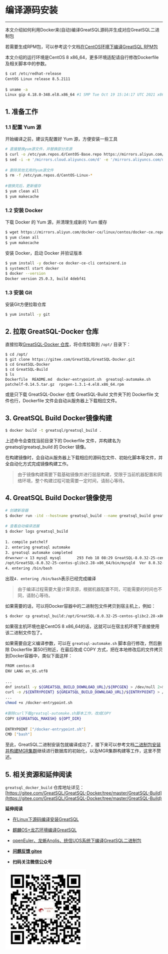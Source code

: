 # 编译源码安装
---

本文介绍如何利用Docker来(自动)编译GreatSQL源码并生成对应GreatSQL二进制包

若需要生成RPM包，可以参考这个文档[在CentOS环境下编译GreatSQL RPM包](https://gitee.com/GreatSQL/GreatSQL-Doc/blob/master/docs/build-greatsql-rpm-under-centos.md)

本文介绍的运行环境是CentOS 8 x86_64，更多环境适配请自行修改Dockerfile及相关脚本中的参数。
```bash
$ cat /etc/redhat-release
CentOS Linux release 8.5.2111

$ uname -a
Linux gip 4.18.0-348.el8.x86_64 #1 SMP Tue Oct 19 15:14:17 UTC 2021 x86_64 x86_64 x86_64 GNU/Linux
```
## 1. 准备工作
### 1.1 配置 Yum 源
开始编译之前，建议先配置好 Yum 源，方便安装一些工具
```bash
# 直接替换yum源文件，并替换部分资源
$ curl -o /etc/yum.repos.d/CentOS-Base.repo https://mirrors.aliyun.com/repo/Centos-vault-8.5.2111.repo
$ sed -i -e '/mirrors.cloud.aliyuncs.com/d' -e '/mirrors.aliyuncs.com/d' /etc/yum.repos.d/CentOS-Base.repo

# 删除其他无用的yum源文件
$ rm -f /etc/yum.repos.d/CentOS-Linux-*

#替换完后，更新缓存
$ yum clean all
$ yum makecache
```

### 1.2 安装 Docker
下载 Docker 的 Yum 源，并清理生成新的 Yum 缓存
```bash
$ wget https://mirrors.aliyun.com/docker-ce/linux/centos/docker-ce.repo -O /etc/yum.repos.d/docker-ce.repo
$ yum clean all
$ yum makecache
```
安装 Docker，启动 Docker 并验证版本
```bash
$ yum install -y docker-ce docker-ce-cli containerd.io
$ systemctl start docker
$ docker --version
Docker version 25.0.3, build 4debf41
```
### 1.3 安装 Git
安装Git方便拉取仓库
```bash
$ yum install -y git
```

## 2. 拉取 GreatSQL-Docker 仓库

直接拉取[GreatSQL-Docker 仓库](https://gitee.com/GreatSQL/GreatSQL-Docker/tree/master/GreatSQL-Build)，将仓库拉取到 `/opt/` 目录下：

```
$ cd /opt/
$ git clone https://gitee.com/GreatSQL/GreatSQL-Docker.git
$ cd GreatSQL-Docker
$ cd GreatSQL-Build
$ ls
Dockerfile  README.md  docker-entrypoint.sh  greatsql-automake.sh  patchelf-0.14.5.tar.gz  rpcgen-1.3.1-4.el8.x86_64.rpm
```
或是只下载 GreatSQL-Docker 仓库 GreatSQL-Build 文件夹下的 Dockerfile 文件也行，Dockerfile 文件会自动从服务器上下载相应文件。

## 3. GreatSQL Build Docker镜像构建

```bash
$ docker build -t greatsql/greatsql_build .
```
上述命令会查找当前目录下的 Dockerfile 文件，并构建名为 greatsql/greatsql_build 的 Docker 镜像。

在构建镜像时，会自动从服务器上下载相应的源码包文件、初始化脚本等文件，并全自动化方式完成镜像构建工作。

> 由于镜像构建需要下载基础镜像并进行层层构建，受限于当前机器配置和网络环境，整个构建过程可能需要一定时间，请耐心等待。
## 4. GreatSQL Build Docker镜像使用
```bash
# 创建新容器
$ docker run -itd --hostname greatsql_build --name greatsql_build greatsql/greatsql_build bash

# 查看自动编译进展
$ docker logs greatsql_build

1. compile patchelf
2. entering greatsql automake
3. greatsql automake completed
drwxrwxr-x 13 mysql mysql       293 Feb 18 08:29 GreatSQL-8.0.32-25-centos-glibc2.28-x86_64
/opt/GreatSQL-8.0.32-25-centos-glibc2.28-x86_64/bin/mysqld  Ver 8.0.32-25 for Linux on x86_64 (GreatSQL, Release 25, Revision 79f57097e3f)
4. entering /bin/bash
```
出现`4. entering /bin/bash`表示已经完成编译

> 由于编译过程需要大量计算资源，根据机器配置不同，可能需要的时间也不同，请耐心等待。

如果需要的话，可以将Docker容器中的二进制包文件拷贝到宿主机上，例如：

```bash
$ docker cp greatsql_build:/opt/GreatSQL-8.0.32-25-centos-glibc2.28-x86_64 /usr/local/
```
如果宿主机环境也是CentOS 8 x86_64的话，这就可以在宿主机环境下直接使用该二进制文件包了。

如果需要自定义编译参数，可以在 `greatsql-automake.sh` 脚本自行修改，然后删除 Dockerfile 第50行附近，在最后改成 COPY 方式，把在本地修改后的文件拷贝到Docker容器中，类似下面这样：
```bash
FROM centos:8
ENV LANG en_US.utf8

...
dnf install -y ${GREATSQL_BUILD_DOWNLOAD_URL}/${RPCGEN} > /dev/null 2>&1 && \
curl -o /${ENTRYPOINT} ${GREATSQL_BUILD_DOWNLOAD_URL}/${ENTRYPOINT} > /dev/null 2>&1 && \
...
chmod +x /docker-entrypoint.sh

#删除curl下载greatsql-automake.sh脚本工作，改成COPY
COPY ${GREATSQL_MAKESH} ${OPT_DIR}

ENTRYPOINT ["/docker-entrypoint.sh"]
CMD ["bash"]
```

至此，GreatSQL二进制安装包就编译成功了，接下来可以参考文档[二进制包安装并构建MGR集群](./3-install-with-tarball.md)继续进行数据库的初始化，以及MGR集群构建等工作，这里不赘述。

## 5. 相关资源和延伸阅读
`greatsql_docker_build` 仓库地址详见：[https://gitee.com/GreatSQL/GreatSQL-Docker/tree/master/GreatSQL-Build](https://gitee.com/GreatSQL/GreatSQL-Docker/tree/master/GreatSQL-Build)

**延伸阅读**

- [在Linux下源码编译安装GreatSQL](https://gitee.com/GreatSQL/GreatSQL-Doc/blob/master/docs/build-greatsql-with-source.md)
- [麒麟OS+龙芯环境编译GreatSQL](https://gitee.com/GreatSQL/GreatSQL-Doc/blob/master/docs/build-greatsql-with-source-under-kylin-and-loongson.md)
- [openEuler、龙蜥Anolis、统信UOS系统下编译GreatSQL二进制包](https://gitee.com/GreatSQL/GreatSQL-Doc/blob/master/docs/build-greatsql-under-openeuler-anolis-uos.md)

- **[问题反馈 gitee](https://gitee.com/GreatSQL/GreatSQL-Manual/issues)**

- **扫码关注微信公众号**

![greatsql-wx](../greatsql-wx.jpg)

